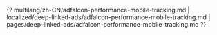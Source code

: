 {? multilang/zh-CN/adfalcon-performance-mobile-tracking.md | localized/deep-linked-ads/adfalcon-performance-mobile-tracking.md | pages/deep-linked-ads/adfalcon-performance-mobile-tracking.md ?}
